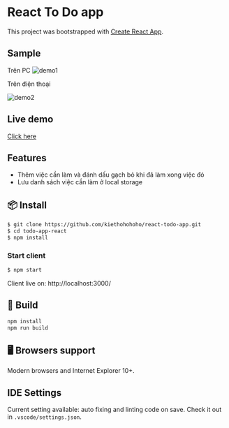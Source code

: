 # React To Do app

This project was bootstrapped with [Create React App](https://github.com/facebook/create-react-app).

## Sample

 Trên PC
![demo1](https://user-images.githubusercontent.com/72819240/128527444-b3ee9c89-85e8-4109-9b2a-6b79fc8fcb23.png)

 Trên điện thoại

![demo2](https://user-images.githubusercontent.com/72819240/128527519-ebd16add-6edc-48fe-b554-b34fec94ac89.png)

## Live demo

[Click here](https://kiethohohoho.github.io/react-todo-app/)

## Features

- Thêm việc cần làm và đánh dấu gạch bỏ khi đã làm xong việc đó
- Lưu danh sách việc cần làm ở local storage

## 📦 Install

```bash
$ git clone https://github.com/kiethohohoho/react-todo-app.git
$ cd todo-app-react
$ npm install
```

### Start client

```bash
$ npm start
```

Client live on: http://localhost:3000/

## 🔨 Build

```bash
npm install
npm run build
```

## 🖥 Browsers support

Modern browsers and Internet Explorer 10+.

## IDE Settings

Current setting available: auto fixing and linting code on save.
Check it out in `.vscode/settings.json`.
